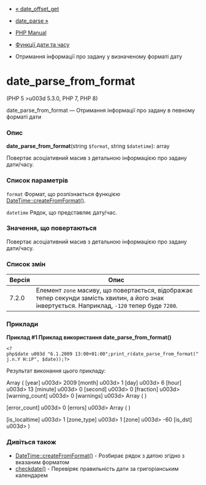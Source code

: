 - [« date_offset_get](function.date-offset-get.md)
- [date_parse »](function.date-parse.md)

- [PHP Manual](index.md)
- [Функції дати та часу](ref.datetime.md)
- Отримання інформації про задану у визначеному форматі дату

# date_parse_from_format

(PHP 5 \>u003d 5.3.0, PHP 7, PHP 8)

date_parse_from_format — Отримання інформації про задану в певному
форматі дати

### Опис

**date_parse_from_format**(string `$format`, string `$datetime`): array

Повертає асоціативний масив з детальною інформацією про задану
дати/часу.

### Список параметрів

`format`
Формат, що розпізнається функцією
[DateTime::createFromFormat()](datetime.createfromformat.md).

`datetime`
Рядок, що представляє дату/час.

### Значення, що повертаються

Повертає асоціативний масив з детальною інформацією про задану
дати/часу.

### Список змін

| Версія | Опис                                                                                                                                            |
| ------ | ----------------------------------------------------------------------------------------------------------------------------------------------- |
| 7.2.0  | Елемент `zone` масиву, що повертається, відображає тепер секунди замість хвилин, а його знак інвертується. Наприклад, `-120` тепер буде `7200`. |

### Приклади

**Приклад #1 Приклад використання **date_parse_from_format()****

` <?php$date u003d "6.1.2009 13:00+01:00";print_r(date_parse_from_format("j.n.Y H:iP", $date));?> `

Результат виконання цього прикладу:

Array
(
[year] u003d> 2009
[month] u003d> 1
[day] u003d> 6
[hour] u003d> 13
[minute] u003d> 0
[second] u003d> 0
[fraction] u003d>
[warning_count] u003d> 0
[warnings] u003d> Array
(
)

[error_count] u003d> 0
[errors] u003d> Array
(
)

[is_localtime] u003d> 1
[zone_type] u003d> 1
[zone] u003d> -60
[is_dst] u003d>
)

### Дивіться також

- [DateTime::createFromFormat()](datetime.createfromformat.md) -
Розбирає рядок з датою згідно з вказаним форматом
- [checkdate()](function.checkdate.md) - Перевіряє правильність дати
за григоріанським календарем
